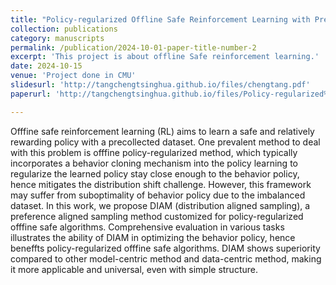 ```yaml
---
title: "Policy-regularized Offline Safe Reinforcement Learning with Preference Aligned Sampling"
collection: publications
category: manuscripts
permalink: /publication/2024-10-01-paper-title-number-2
excerpt: 'This project is about offline Safe reinforcement learning.'
date: 2024-10-15
venue: 'Project done in CMU'
slidesurl: 'http://tangchengtsinghua.github.io/files/chengtang.pdf'
paperurl: 'http://tangchengtsinghua.github.io/files/Policy-regularized%20Offfine%20Safe%20Reinforcement%20Learning%20with%20Preference.pdf'

---
```


Offfine safe reinforcement learning (RL) aims to learn a safe and relatively rewarding policy with a
precollected dataset. One prevalent method to deal with this problem is offfine policy-regularized
method, which typically incorporates a behavior cloning mechanism into the policy learning to
regularize the learned policy stay close enough to the behavior policy, hence mitigates the distribution
shift challenge. However, this framework may suffer from suboptimality of behavior policy due to
the imbalanced dataset. In this work, we propose DIAM (distribution aligned sampling), a preference
aligned sampling method customized for policy-regularized offfine safe algorithms. Comprehensive
evaluation in various tasks illustrates the ability of DIAM in optimizing the behavior policy, hence
beneffts policy-regularized offfine safe algorithms. DIAM shows superiority compared to other
model-centric method and data-centric method, making it more applicable and universal, even with
simple structure.